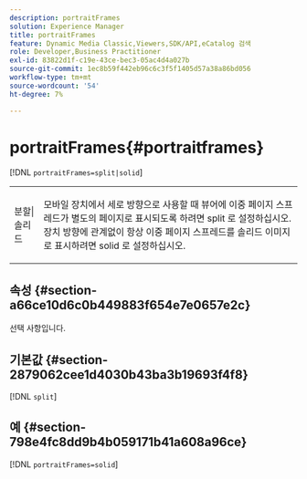 ```yaml
---
description: portraitFrames
solution: Experience Manager
title: portraitFrames
feature: Dynamic Media Classic,Viewers,SDK/API,eCatalog 검색
role: Developer,Business Practitioner
exl-id: 83822d1f-c19e-43ce-bec3-05ac4d4a027b
source-git-commit: 1ec8b59f442eb96c6c3f5f1405d57a38a86bd056
workflow-type: tm+mt
source-wordcount: '54'
ht-degree: 7%

---
```


# portraitFrames{#portraitframes}

[!DNL `portraitFrames=split|solid`]

<table id="table_1D425B7685D448459CD3FE8D683C813C"> 
 <tbody> 
  <tr> 
   <td colname="col1"> <p> <span class="codeph"> 분할|솔리드</span> </p> </td> 
   <td colname="col2"> <p>모바일 장치에서 세로 방향으로 사용할 때 뷰어에 이중 페이지 스프레드가 별도의 페이지로 표시되도록 하려면 <span class="codeph"> split</span> 로 설정하십시오. 장치 방향에 관계없이 항상 이중 페이지 스프레드를 솔리드 이미지로 표시하려면 <span class="codeph"> solid</span> 로 설정하십시오. </p> </td> 
  </tr> 
 </tbody> 
</table>

## 속성 {#section-a66ce10d6c0b449883f654e7e0657e2c}

선택 사항입니다.

## 기본값 {#section-2879062cee1d4030b43ba3b19693f4f8}

[!DNL `split`]

## 예 {#section-798e4fc8dd9b4b059171b41a608a96ce}

[!DNL `portraitFrames=solid`]
